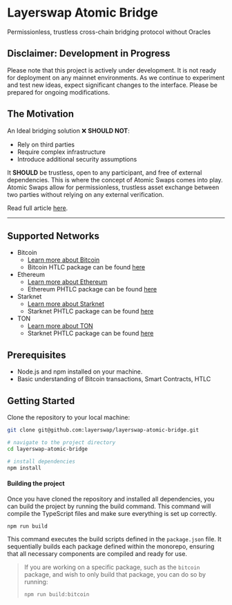 # Layerswap Atomic Bridge
Permissionless, trustless cross-chain bridging protocol without Oracles

## Disclaimer: Development in Progress

Please note that this project is actively under development. It is not ready for deployment on any mainnet environments.
As we continue to experiment and test new ideas, expect significant changes to the interface. Please be prepared for ongoing modifications.

## The Motivation

An Ideal bridging solution ❌ **SHOULD NOT**:

- Rely on third parties
- Require complex infrastructure
- Introduce additional security assumptions

It **SHOULD** be trustless, open to any participant, and free of external dependencies. This is where the concept of Atomic Swaps comes into play. Atomic Swaps allow for permissionless, trustless asset exchange between two parties without relying on any external verification.

Read full article [here](https://layerswap.notion.site/Layerswap-V2-Atomic-Bridging-Protocol-58944b7ddce54b838a23feee3aebebf5).

---

## Supported Networks

- Bitcoin
  - [Learn more about Bitcoin](https://bitcoin.org/)
  - Bitcoin HTLC package can be found [here](./packages/bitcoin/README.md)
- Ethereum
  - [Learn more about Ethereum](https://ethereum.org/)
  - Ethereum PHTLC package can be found [here](./packages/evm/README.md)
- Starknet
  - [Learn more about Starknet](https://www.starknet.io/en/)
  - Starknet PHTLC package can be found [here](./packages/starknet/README.md)
- TON
  - [Learn more about TON](https://ton.org/)
  - Starknet PHTLC package can be found [here](./packages/ton/README.md)


## Prerequisites

- Node.js and npm installed on your machine.
- Basic understanding of Bitcoin transactions, Smart Contracts, HTLC

## Getting Started

Clone the repository to your local machine:

```bash
git clone git@github.com:layerswap/layerswap-atomic-bridge.git

# navigate to the project directory
cd layerswap-atomic-bridge

# install dependencies
npm install
```

#### Building the project

Once you have cloned the repository and installed all dependencies, you can build the project by running the build command. This command will compile the TypeScript files and make sure everything is set up correctly.

```bash
npm run build
```

This command executes the build scripts defined in the `package.json` file. It sequentially builds each package defined within the monorepo, ensuring that all necessary components are compiled and ready for use.

> If you are working on a specific package, such as the `bitcoin` package, and wish to only build that package, you can do so by running:
> ```bash
> npm run build:bitcoin
> ```